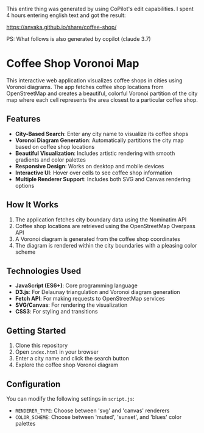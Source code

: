 This entire thing was generated by using CoPilot's edit capabilities. I spent 4 hours entering english text and got the result: 

https://anvaka.github.io/share/coffee-shop/

PS: What follows is also generated by copilot (claude 3.7)

# Coffee Shop Voronoi Map

This interactive web application visualizes coffee shops in cities using Voronoi diagrams. The app fetches coffee shop locations from OpenStreetMap and creates a beautiful, colorful Voronoi partition of the city map where each cell represents the area closest to a particular coffee shop.

## Features

- **City-Based Search**: Enter any city name to visualize its coffee shops
- **Voronoi Diagram Generation**: Automatically partitions the city map based on coffee shop locations
- **Beautiful Visualization**: Includes artistic rendering with smooth gradients and color palettes
- **Responsive Design**: Works on desktop and mobile devices
- **Interactive UI**: Hover over cells to see coffee shop information
- **Multiple Renderer Support**: Includes both SVG and Canvas rendering options

## How It Works

1. The application fetches city boundary data using the Nominatim API
2. Coffee shop locations are retrieved using the OpenStreetMap Overpass API
3. A Voronoi diagram is generated from the coffee shop coordinates
4. The diagram is rendered within the city boundaries with a pleasing color scheme

## Technologies Used

- **JavaScript (ES6+)**: Core programming language
- **D3.js**: For Delaunay triangulation and Voronoi diagram generation
- **Fetch API**: For making requests to OpenStreetMap services
- **SVG/Canvas**: For rendering the visualization
- **CSS3**: For styling and transitions

## Getting Started

1. Clone this repository
2. Open `index.html` in your browser
3. Enter a city name and click the search button
4. Explore the coffee shop Voronoi diagram

## Configuration

You can modify the following settings in `script.js`:

- `RENDERER_TYPE`: Choose between 'svg' and 'canvas' renderers
- `COLOR_SCHEME`: Choose between 'muted', 'sunset', and 'blues' color palettes
